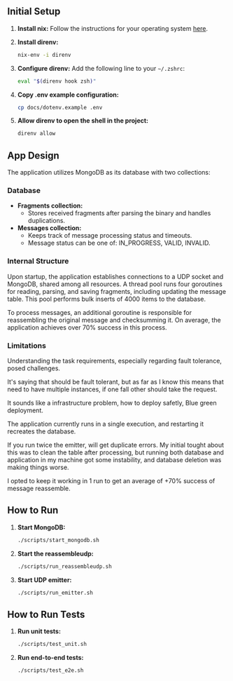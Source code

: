 ## Initial Setup

1. **Install nix:**
   Follow the instructions for your operating system [here](https://nixos.org/download.html).

2. **Install direnv:**
    ```bash
    nix-env -i direnv
    ```

3. **Configure direnv:**
    Add the following line to your `~/.zshrc`:
    ```bash
    eval "$(direnv hook zsh)"
    ```

4. **Copy .env example configuration:**
    ```bash
    cp docs/dotenv.example .env
    ```

5. **Allow direnv to open the shell in the project:**
    ```bash
    direnv allow
    ```

## App Design

The application utilizes MongoDB as its database with two collections:

### Database

* **Fragments collection:**
  - Stores received fragments after parsing the binary and handles duplications.
* **Messages collection:**
  - Keeps track of message processing status and timeouts.
  - Message status can be one of: IN_PROGRESS, VALID, INVALID.

### Internal Structure

Upon startup, the application establishes connections to a UDP socket and MongoDB, shared among all resources. A thread pool runs four goroutines for reading, parsing, and saving fragments, including updating the message table. This pool performs bulk inserts of 4000 items to the database.

To process messages, an additional goroutine is responsible for reassembling the original message and checksumming it. On average, the application achieves over 70% success in this process.

### Limitations
Understanding the task requirements, especially regarding fault tolerance, posed challenges.

It's saying that should be fault tolerant, but as far as I know this means that need to have multiple instances, if one fall other should take the request.

It sounds like a infrastructure problem, how to deploy safetly, Blue green deployment.

The application currently runs in a single execution, and restarting it recreates the database.

If you run twice the emitter, will get duplicate errors.  My initial tought about this was to clean the table after processing, but running both database and application in my machine got some instability, and database deletion was making things worse.

I opted to keep it working in 1 run to get an average of +70% success of message reassemble.

## How to Run

1. **Start MongoDB:**
    ```bash
    ./scripts/start_mongodb.sh
    ```

2. **Start the reassembleudp:**
    ```bash
    ./scripts/run_reassembleudp.sh
    ```

3. **Start UDP emitter:**
    ```bash
    ./scripts/run_emitter.sh
    ```

## How to Run Tests

1. **Run unit tests:**
    ```bash
    ./scripts/test_unit.sh
    ```

2. **Run end-to-end tests:**
    ```bash
    ./scripts/test_e2e.sh
    ```
